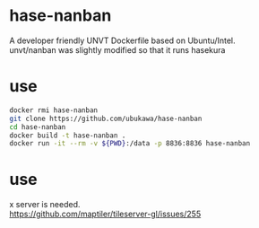 # hase-nanban
A developer friendly UNVT Dockerfile based on Ubuntu/Intel.  
unvt/nanban was slightly modified so that it runs hasekura

# use
```zsh
docker rmi hase-nanban  
git clone https://github.com/ubukawa/hase-nanban  
cd hase-nanban  
docker build -t hase-nanban .  
docker run -it --rm -v ${PWD}:/data -p 8836:8836 hase-nanban  

```


# use  
x server is needed.  
https://github.com/maptiler/tileserver-gl/issues/255

